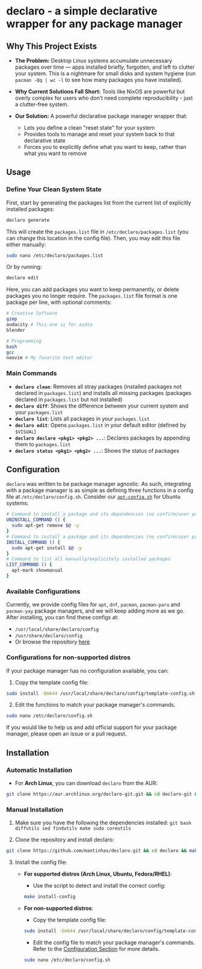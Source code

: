 # declaro - a simple declarative wrapper for any package manager

## Why This Project Exists

- **The Problem:** Desktop Linux systems accumulate unnecessary packages over time — apps installed briefly, forgotten, and left to clutter your system. This is a nightmare for small disks and system hygiene (run `pacman -Qq | wc -l` to see how many packages you have installed).

- **Why Current Solutions Fall Short:** Tools like NixOS are powerful but overly complex for users who don’t need complete reproducibility - just a clutter-free system.

- **Our Solution:** A powerful declarative package manager wrapper that:
    - Lets you define a clean "reset state" for your system
    - Provides tools to manage and reset your system back to that declarative state
    - Forces you to explicitly define what you want to keep, rather than what you want to remove

## Usage

### Define Your Clean System State

First, start by generating the packages list from the current list of explicitly installed packages:

```bash
declaro generate
```

This will create the `packages.list` file in `/etc/declaro/packages.list` (you can change this location in the config file). Then, you may edit this file either manually:

```bash
sudo nano /etc/declaro/packages.list
```

Or by running:

```bash
declaro edit
```

Here, you can add packages you want to keep permanently, or delete packages you no longer require. The `packages.list` file format is one package per line, with optional comments:

```bash
# Creative Software
gimp
audacity # This one is for audio
blender

# Programming
bash
gcc
neovim # My favorite text editor
```

### Main Commands

- **`declaro clean`**: Removes all stray packages (installed packages not declared in `packages.list`) and installs all missing packages (packages declared in `packages.list` but not installed)
- **`declaro diff`**: Shows the difference between your current system and your `packages.list`
- **`declaro list`**: Lists all packages in your `packages.list`
- **`declaro edit`**: Opens `packages.list` in your default editor (defined by `$VISUAL`)
- **`declaro declare <pkg1> <pkg2> ...`**: Declares packages by appending them to `packages.list`
- **`declaro status <pkg1> <pkg2> ...`**: Shows the status of packages

## Configuration

`declaro` was written to be package manager agnostic. As such, integrating with a package manager is as simple as defining three functions in a config file at `/etc/declaro/config.sh`. Consider our [`apt-config.sh`](config/apt-config.sh) for Ubuntu systems:

```bash
# Command to install a package and its dependencies (no confirm/user prompts)
UNINSTALL_COMMAND () {
  sudo apt-get remove $@ -y
}
# Command to install a package and its dependencies (no confirm/user prompts)
INSTALL_COMMAND () {
  sudo apt-get install $@ -y
}
# Command to list all manually/explicitely installed packages
LIST_COMMAND () {
  apt-mark showmanual
}
```

### Available Configurations

Currently, we provide config files for `apt`, `dnf`, `pacman`, `pacman-paru` and `pacman-yay` package managers, and we will keep adding more as we go. After installing, you can find these configs at:
- `/usr/local/share/declaro/config`
- `/usr/share/declaro/config`
- Or browse the repository [here](config)

### Configurations for non-supported distros

If your package manager has no configuration available, you can:

1. Copy the template config file:
```bash
sudo install -Dm644 /usr/local/share/declaro/config/template-config.sh /etc/declaro/config.sh
```
2. Edit the functions to match your package manager's commands.
```bash
sudo nano /etc/declaro/config.sh
```

If you would like to help us and add official support for your package manager, please open an issue or a pull request.

## Installation

### Automatic Installation

- For **Arch Linux**, you can download `declaro` from the AUR:
```bash
git clone https://aur.archlinux.org/declaro-git.git && cd declaro-git && makepkg -si
```

### Manual Installation

1. Make sure you have the following the dependencies installed:
```git bash diffutils sed findutils make sudo coreutils```

2. Clone the repository and install declaro:
```bash
git clone https://github.com/mantinhas/declaro.git && cd declaro && make install
```

3. Install the config file:

    - **For supported distros (Arch Linux, Ubuntu, Fedora/RHEL)**:

        - Use the script to detect and install the correct config:
        ```bash
        make install-config
        ```

    - **For non-supported distros**:

        - Copy the template config file:
        ```bash
        sudo install -Dm644 /usr/local/share/declaro/config/template-config.sh /etc/declaro/config.sh
        ```
        - Edit the config file to match your package manager's commands. Refer to the [Configuration Section](#configuration) for more details. 
        ```bash
        sudo nano /etc/declaro/config.sh
        ```

